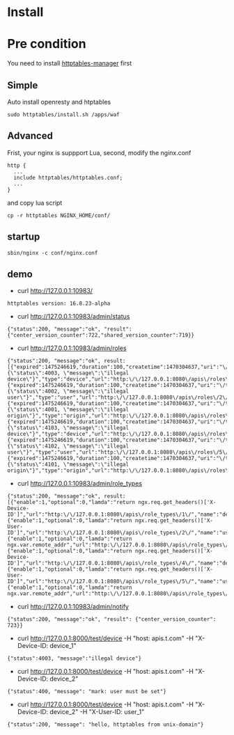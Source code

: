 # Install

# Pre condition
You need to install [httptables-manager](https://github.com/WALL-E/httptables-manager) first

## Simple
Auto install openresty and htptables

```
sudo httptables/install.sh /apps/waf
```

## Advanced
Frist, your nginx is suppport Lua, second, modify the nginx.conf

```
http {
  ...
  include httptables/httptables.conf;
  ...
}
```

and copy lua script

```
cp -r httptables NGINX_HOME/conf/
```

## startup

```
sbin/nginx -c conf/nginx.conf
```


## demo

* curl http://127.0.0.1:10983/

```
httptables version: 16.8.23-alpha
```

* curl http://127.0.0.1:10983/admin/status

```
{"status":200, "message":"ok", "result": {"center_version_counter":722,"shared_version_counter":719}}
```

* curl http://127.0.0.1:10983/admin/roles

```
{"status":200, "message":"ok", result:[{"expired":1475246619,"duration":100,"createtime":1470304637,"uri":"\/test\/device","method":"get","response":"{\"status\":4003, \"message\":\"illegal device\"}","type":"device","url":"http:\/\/127.0.0.1:8080\/apis\/roles\/1\/","action":"reject","domain":"apis.t.com","mark":"device_1"},{"expired":1475246619,"duration":100,"createtime":1470304637,"uri":"\/test\/user","method":"get","response":"{\"status\":4002, \"message\":\"illegal user\"}","type":"user","url":"http:\/\/127.0.0.1:8080\/apis\/roles\/2\/","action":"reject","domain":"apis.t.com","mark":"user_1"},{"expired":1475246619,"duration":100,"createtime":1470304637,"uri":"\/test\/origin","method":"get","response":"{\"status\":4001, \"message\":\"illegal origin\"}","type":"origin","url":"http:\/\/127.0.0.1:8080\/apis\/roles\/3\/","action":"reject","domain":"apis.t.com","mark":"127.0.0.1"},{"expired":1475246619,"duration":100,"createtime":1470304637,"uri":"\/test\/device","method":"get","response":"{\"status\":4103, \"message\":\"illegal device\"}","type":"device","url":"http:\/\/127.0.0.1:8080\/apis\/roles\/4\/","action":"reject","domain":"apis.z.com","mark":"device_1"},{"expired":1475246619,"duration":100,"createtime":1470304637,"uri":"\/test\/user","method":"get","response":"{\"status\":4102, \"message\":\"illegal user\"}","type":"user","url":"http:\/\/127.0.0.1:8080\/apis\/roles\/5\/","action":"reject","domain":"apis.z.com","mark":"user_1"},{"expired":1475246619,"duration":100,"createtime":1470304637,"uri":"\/test\/origin","method":"get","response":"{\"status\":4101, \"message\":\"illegal origin\"}","type":"origin","url":"http:\/\/127.0.0.1:8080\/apis\/roles\/6\/","action":"reject","domain":"apis.z.com","mark":"127.0.0.1"}]}
```

* curl http://127.0.0.1:10983/admin/role_types

```
{"status":200, "message":"ok", result:[{"enable":1,"optional":0,"lamda":"return ngx.req.get_headers()['X-Device-ID']","url":"http:\/\/127.0.0.1:8080\/apis\/role_types\/1\/","name":"device","priority":1,"domain":"apis.t.com"},{"enable":1,"optional":0,"lamda":"return ngx.req.get_headers()['X-User-ID']","url":"http:\/\/127.0.0.1:8080\/apis\/role_types\/2\/","name":"user","priority":2,"domain":"apis.t.com"},{"enable":1,"optional":0,"lamda":"return ngx.var.remote_addr","url":"http:\/\/127.0.0.1:8080\/apis\/role_types\/3\/","name":"origin","priority":3,"domain":"apis.t.com"},{"enable":1,"optional":0,"lamda":"return ngx.req.get_headers()['X-Device-ID']","url":"http:\/\/127.0.0.1:8080\/apis\/role_types\/4\/","name":"device","priority":1,"domain":"apis.z.com"},{"enable":1,"optional":0,"lamda":"return ngx.req.get_headers()['X-User-ID']","url":"http:\/\/127.0.0.1:8080\/apis\/role_types\/5\/","name":"user","priority":2,"domain":"apis.z.com"},{"enable":1,"optional":0,"lamda":"return ngx.var.remote_addr","url":"http:\/\/127.0.0.1:8080\/apis\/role_types\/6\/","name":"origin","priority":3,"domain":"apis.z.com"}]}
```

* curl http://127.0.0.1:10983/admin/notify

```
{"status":200, "message":"ok", "result": {"center_version_counter": 723}}
```

* curl http://127.0.0.1:8000/test/device -H "host: apis.t.com" -H "X-Device-ID: device_1"

```
{"status":4003, "message":"illegal device"}
```

* curl http://127.0.0.1:8000/test/device -H "host: apis.t.com" -H "X-Device-ID: device_2"

```
{"status":400, "message": "mark: user must be set"}
```

* curl http://127.0.0.1:8000/test/device -H "host: apis.t.com" -H "X-Device-ID: device_2" -H "X-User-ID: user_1"

```
{"status":200, "message": "hello, httptables from unix-domain"}
```
